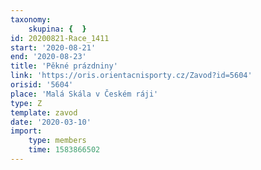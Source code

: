 ```yaml
---
taxonomy:
    skupina: {  }
id: 20200821-Race_1411
start: '2020-08-21'
end: '2020-08-23'
title: 'Pěkné prázdniny'
link: 'https://oris.orientacnisporty.cz/Zavod?id=5604'
orisid: '5604'
place: 'Malá Skála v Českém ráji'
type: Z
template: zavod
date: '2020-03-10'
import:
    type: members
    time: 1583866502
---
```

